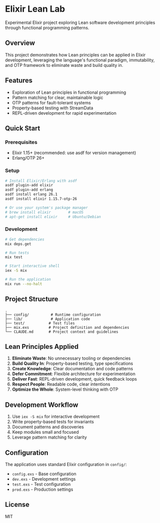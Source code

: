 # Elixir Lean Lab

Experimental Elixir project exploring Lean software development principles through functional programming patterns.

## Overview

This project demonstrates how Lean principles can be applied in Elixir development, leveraging the language's functional paradigm, immutability, and OTP framework to eliminate waste and build quality in.

## Features

- Exploration of Lean principles in functional programming
- Pattern matching for clear, maintainable logic
- OTP patterns for fault-tolerant systems
- Property-based testing with StreamData
- REPL-driven development for rapid experimentation

## Quick Start

### Prerequisites

- Elixir 1.15+ (recommended: use asdf for version management)
- Erlang/OTP 26+

### Setup

```bash
# Install Elixir/Erlang with asdf
asdf plugin-add elixir
asdf plugin-add erlang
asdf install erlang 26.1
asdf install elixir 1.15.7-otp-26

# Or use your system's package manager
# brew install elixir        # macOS
# apt-get install elixir     # Ubuntu/Debian
```

### Development

```bash
# Get dependencies
mix deps.get

# Run tests
mix test

# Start interactive shell
iex -S mix

# Run the application
mix run --no-halt
```

## Project Structure

```
.
├── config/          # Runtime configuration
├── lib/             # Application code
├── test/           # Test files
├── mix.exs         # Project definition and dependencies
└── CLAUDE.md       # Project context and guidelines
```

## Lean Principles Applied

1. **Eliminate Waste**: No unnecessary tooling or dependencies
2. **Build Quality In**: Property-based testing, type specifications
3. **Create Knowledge**: Clear documentation and code patterns
4. **Defer Commitment**: Flexible architecture for experimentation
5. **Deliver Fast**: REPL-driven development, quick feedback loops
6. **Respect People**: Readable code, clear intentions
7. **Optimize the Whole**: System-level thinking with OTP

## Development Workflow

1. Use `iex -S mix` for interactive development
2. Write property-based tests for invariants
3. Document patterns and discoveries
4. Keep modules small and focused
5. Leverage pattern matching for clarity

## Configuration

The application uses standard Elixir configuration in `config/`:
- `config.exs` - Base configuration
- `dev.exs` - Development settings
- `test.exs` - Test configuration
- `prod.exs` - Production settings

## License

MIT